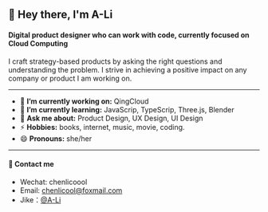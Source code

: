 
<h2 align="left"> 👋  Hey there, I'm A-Li </h2>

<h4 align="left"> Digital product designer who can work with code, currently focused on Cloud Computing  </h4>
I craft strategy-based products by asking the right questions and understanding the problem. I strive in achieving a positive impact on any company or product I am working on.

---

<!-- credits for gif https://gph.is/g/ZWg5jr7 -->
<!--
<img align="right" height="150" width="210" src="data.gif">
- 👯 **I’m looking to collaborate on:** data science projects/competitions
-->


- 🔭 **I’m currently working on:** QingCloud
- 🌱 **I’m currently learning:** JavaScrip, TypeScrip, Three.js, Blender
- 💬 **Ask me about:** Product Design, UX Design, UI Design
- ⚡ **Hobbies:** books, internet, music, movie, coding.
- 😄 **Pronouns:** she/her

---
<h4 align="left">💁 Contact me</h4>

- Wechat: chenlicoool
- Email: chenlicool@foxmail.com
- Jike：<a href="https://web.okjike.com/u/8ff9c142-e256-497e-a69d-c43e21b012b3">@A-Li</a>
